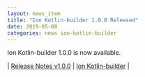 ```yaml
---
layout: news_item
title: "Ion Kotlin-builder 1.0.0 Released"
date: 2019-05-08
categories: news ion-kotlin-builder
---
```


Ion Kotlin-builder 1.0.0 is now available.

| [Release Notes v1.0.0](https://github.com/amzn/ion-kotlin-builder/releases/tag/v1.0.0) | [Ion Kotlin-builder](https://github.com/amzn/ion-kotlin-builder) |

